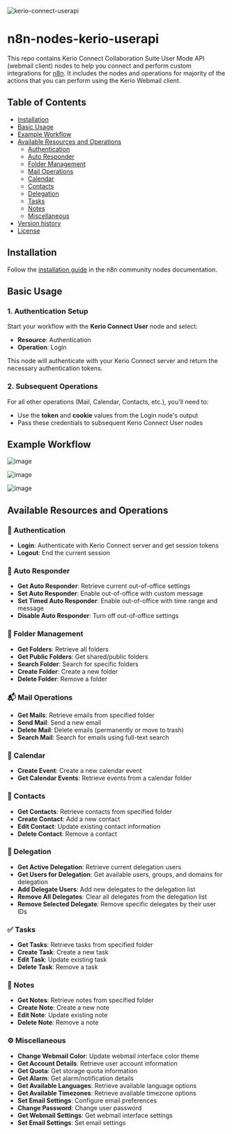 ![kerio-connect-userapi](https://github.com/user-attachments/assets/abe3df0a-1a3d-46a7-b5ac-c70c972e7d5d)

# n8n-nodes-kerio-userapi

This repo contains Kerio Connect Collaboration Suite User Mode API (webmail client) nodes to help you connect and perform custom integrations for [n8n](https://n8n.io). It includes the nodes and operations for majority of the actions that you can perform using the Kerio Webmail client.

## Table of Contents

* [Installation](#installation)  
* [Basic Usage](#basic-usage)
* [Example Workflow](#example-workflow)
* [Available Resources and Operations](#available-resources-and-operations)
  * [Authentication](#authentication)
  * [Auto Responder](#auto-responder)
  * [Folder Management](#folder-management)
  * [Mail Operations](#mail-operations)
  * [Calendar](#calendar)
  * [Contacts](#contacts)
  * [Delegation](#delegation)
  * [Tasks](#tasks)
  * [Notes](#notes)
  * [Miscellaneous](#miscellaneous)
* [Version history](CHANGELOG.md)
* [License](LICENSE.md)


## Installation

Follow the [installation guide](https://docs.n8n.io/integrations/community-nodes/installation/) in the n8n community nodes documentation.

## Basic Usage

### 1. Authentication Setup
Start your workflow with the **Kerio Connect User** node and select:
- **Resource**: Authentication
- **Operation**: Login

This node will authenticate with your Kerio Connect server and return the necessary authentication tokens.

### 2. Subsequent Operations
For all other operations (Mail, Calendar, Contacts, etc.), you'll need to:
- Use the **token** and **cookie** values from the Login node's output
- Pass these credentials to subsequent Kerio Connect User nodes

## Example Workflow

![image](https://github.com/user-attachments/assets/7312240c-18b3-4303-9232-f6ef79d4692d)


![image](https://github.com/user-attachments/assets/deef50ee-f2f0-4ddd-b959-830879064531)


![image](https://github.com/user-attachments/assets/7c059330-a818-429d-8001-4604bcc7cf15)


## Available Resources and Operations

### 🔐 Authentication
- **Login**: Authenticate with Kerio Connect server and get session tokens
- **Logout**: End the current session

### 📧 Auto Responder
- **Get Auto Responder**: Retrieve current out-of-office settings
- **Set Auto Responder**: Enable out-of-office with custom message
- **Set Timed Auto Responder**: Enable out-of-office with time range and message
- **Disable Auto Responder**: Turn off out-of-office settings

### 📁 Folder Management
- **Get Folders**: Retrieve all folders
- **Get Public Folders**: Get shared/public folders
- **Search Folder**: Search for specific folders
- **Create Folder**: Create a new folder
- **Delete Folder**: Remove a folder

### 📬 Mail Operations
- **Get Mails**: Retrieve emails from specified folder
- **Send Mail**: Send a new email
- **Delete Mail**: Delete emails (permanently or move to trash)
- **Search Mail**: Search for emails using full-text search

### 📅 Calendar
- **Create Event**: Create a new calendar event
- **Get Calendar Events**: Retrieve events from a calendar folder

### 👥 Contacts
- **Get Contacts**: Retrieve contacts from specified folder
- **Create Contact**: Add a new contact
- **Edit Contact**: Update existing contact information
- **Delete Contact**: Remove a contact

### 🤝 Delegation
- **Get Active Delegation**: Retrieve current delegation users
- **Get Users for Delegation**: Get available users, groups, and domains for delegation
- **Add Delegate Users**: Add new delegates to the delegation list
- **Remove All Delegates**: Clear all delegates from the delegation list
- **Remove Selected Delegate**: Remove specific delegates by their user IDs

### ✅ Tasks
- **Get Tasks**: Retrieve tasks from specified folder
- **Create Task**: Create a new task
- **Edit Task**: Update existing task
- **Delete Task**: Remove a task

### 📝 Notes
- **Get Notes**: Retrieve notes from specified folder
- **Create Note**: Create a new note
- **Edit Note**: Update existing note
- **Delete Note**: Remove a note

### ⚙️ Miscellaneous
- **Change Webmail Color**: Update webmail interface color theme
- **Get Account Details**: Retrieve user account information
- **Get Quota**: Get storage quota information
- **Get Alarm**: Get alarm/notification details
- **Get Available Languages**: Retrieve available language options
- **Get Available Timezones**: Retrieve available timezone options
- **Set Email Settings**: Configure email preferences
- **Change Password**: Change user password
- **Get Webmail Settings**: Get webmail interface settings
- **Set Email Settings**: Set email settings
